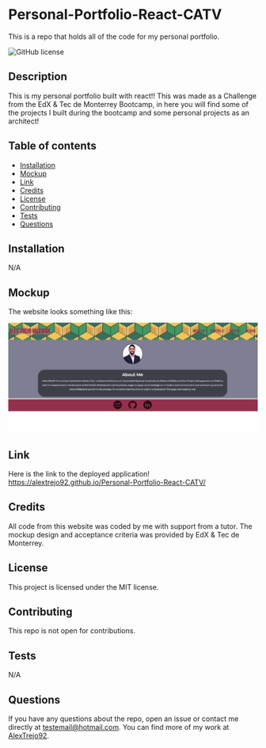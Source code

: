 # Personal-Portfolio-React-CATV
This is a repo that holds all of the code for my personal portfolio.

![GitHub license](https://img.shields.io/badge/license-MIT-blue.svg)

## Description

This is my personal portfolio built with react!! This was made as a Challenge from the EdX & Tec de Monterrey Bootcamp, in here you will find some of the projects I built during the bootcamp and some personal projects as an architect!

## Table of contents

- [Installation](#installation)
- [Mockup](#mockup)
- [Link](#link)
- [Credits](#credits)
- [License](#license)
- [Contributing](#contributing)
- [Tests](#tests)
- [Questions](#questions)

## Installation
N/A


## Mockup
The website looks something like this:

![alt text](./src/img/mockup.jpg)


## Link
Here is the link to the deployed application!  https://alextrejo92.github.io/Personal-Portfolio-React-CATV/

## Credits
All code from this website was coded by me with support from a tutor. The mockup design and acceptance criteria was provided by EdX & Tec de Monterrey.

## License
This project is licensed under the MIT license.

## Contributing
This repo is not open for contributions.

## Tests
N/A

## Questions
If you have any questions about the repo, open an issue or contact me directly at testemail@hotmail.com. You can find more of my work at [AlexTrejo92](https://github.com/AlexTrejo92).